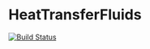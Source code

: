 # HeatTransferFluids

[![Build Status](https://github.com/ryd-yb/HeatTransferFluids.jl/actions/workflows/CI.yml/badge.svg?branch=main)](https://github.com/ryd-yb/HeatTransferFluids.jl/actions/workflows/CI.yml?query=branch%3Amain)
